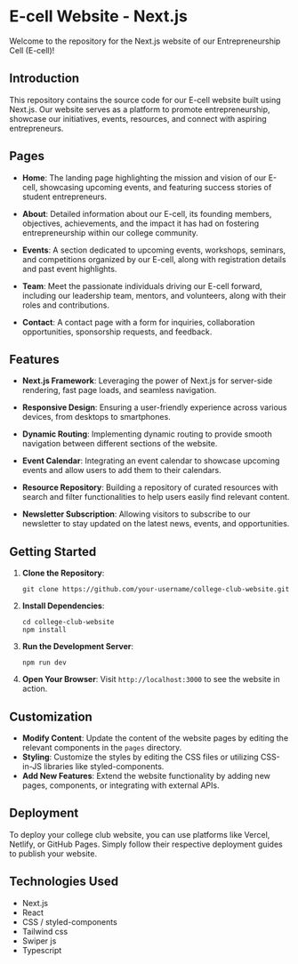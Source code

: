 # E-cell Website - Next.js

Welcome to the repository for the Next.js website of our Entrepreneurship Cell (E-cell)!

## Introduction

This repository contains the source code for our E-cell website built using Next.js. Our website serves as a platform to promote entrepreneurship, showcase our initiatives, events, resources, and connect with aspiring entrepreneurs.

## Pages

- **Home**: The landing page highlighting the mission and vision of our E-cell, showcasing upcoming events, and featuring success stories of student entrepreneurs.
  
- **About**: Detailed information about our E-cell, its founding members, objectives, achievements, and the impact it has had on fostering entrepreneurship within our college community.

- **Events**: A section dedicated to upcoming events, workshops, seminars, and competitions organized by our E-cell, along with registration details and past event highlights.

- **Team**: Meet the passionate individuals driving our E-cell forward, including our leadership team, mentors, and volunteers, along with their roles and contributions.

- **Contact**: A contact page with a form for inquiries, collaboration opportunities, sponsorship requests, and feedback.

## Features

- **Next.js Framework**: Leveraging the power of Next.js for server-side rendering, fast page loads, and seamless navigation.
  
- **Responsive Design**: Ensuring a user-friendly experience across various devices, from desktops to smartphones.

- **Dynamic Routing**: Implementing dynamic routing to provide smooth navigation between different sections of the website.

- **Event Calendar**: Integrating an event calendar to showcase upcoming events and allow users to add them to their calendars.

- **Resource Repository**: Building a repository of curated resources with search and filter functionalities to help users easily find relevant content.

- **Newsletter Subscription**: Allowing visitors to subscribe to our newsletter to stay updated on the latest news, events, and opportunities.

## Getting Started

1. **Clone the Repository**: 
    ```
    git clone https://github.com/your-username/college-club-website.git
    ```

2. **Install Dependencies**: 
    ```
    cd college-club-website
    npm install
    ```

3. **Run the Development Server**: 
    ```
    npm run dev
    ```

4. **Open Your Browser**: Visit `http://localhost:3000` to see the website in action.

## Customization

- **Modify Content**: Update the content of the website pages by editing the relevant components in the `pages` directory.
- **Styling**: Customize the styles by editing the CSS files or utilizing CSS-in-JS libraries like styled-components.
- **Add New Features**: Extend the website functionality by adding new pages, components, or integrating with external APIs.

## Deployment

To deploy your college club website, you can use platforms like Vercel, Netlify, or GitHub Pages. Simply follow their respective deployment guides to publish your website.

## Technologies Used

- Next.js
- React
- CSS / styled-components
- Tailwind css
- Swiper js
- Typescript

